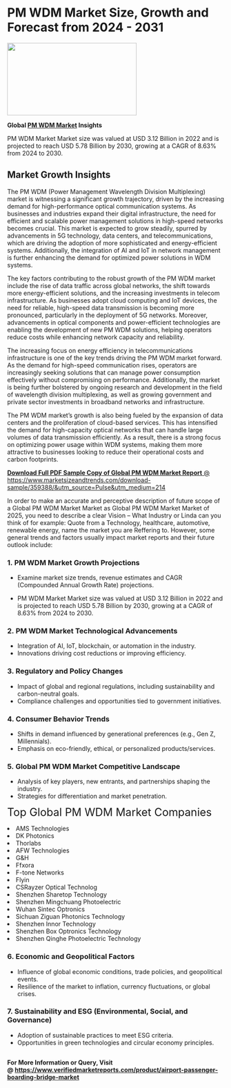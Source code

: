 <H1>PM WDM Market Size, Growth and Forecast from 2024 - 2031</H1><img class="aligncenter size-medium wp-image-584254" src="https://thirdeyenews.in/wp-content/uploads/2024/09/Global-Market-Research-300x168.jpeg" alt="" width="300" height="168" /><p><strong>Global&nbsp;<a href="https://www.marketsizeandtrends.com/download-sample/359388/&amp;utm_source=Pulse&amp;utm_medium=214">PM WDM Market</a> Insights</strong></p><p>PM WDM Market Market size was valued at USD 3.12 Billion in 2022 and is projected to reach USD 5.78 Billion by 2030, growing at a CAGR of 8.63% from 2024 to 2030.</p><p><h2>Market Growth Insights</h2> <p>The PM WDM (Power Management Wavelength Division Multiplexing) market is witnessing a significant growth trajectory, driven by the increasing demand for high-performance optical communication systems. As businesses and industries expand their digital infrastructure, the need for efficient and scalable power management solutions in high-speed networks becomes crucial. This market is expected to grow steadily, spurred by advancements in 5G technology, data centers, and telecommunications, which are driving the adoption of more sophisticated and energy-efficient systems. Additionally, the integration of AI and IoT in network management is further enhancing the demand for optimized power solutions in WDM systems.</p> <p><a href="#"></a></p> <p>The key factors contributing to the robust growth of the PM WDM market include the rise of data traffic across global networks, the shift towards more energy-efficient solutions, and the increasing investments in telecom infrastructure. As businesses adopt cloud computing and IoT devices, the need for reliable, high-speed data transmission is becoming more pronounced, particularly in the deployment of 5G networks. Moreover, advancements in optical components and power-efficient technologies are enabling the development of new PM WDM solutions, helping operators reduce costs while enhancing network capacity and reliability.</p> <p>The increasing focus on energy efficiency in telecommunications infrastructure is one of the key trends driving the PM WDM market forward. As the demand for high-speed communication rises, operators are increasingly seeking solutions that can manage power consumption effectively without compromising on performance. Additionally, the market is being further bolstered by ongoing research and development in the field of wavelength division multiplexing, as well as growing government and private sector investments in broadband networks and infrastructure.</p> <p>The PM WDM market’s growth is also being fueled by the expansion of data centers and the proliferation of cloud-based services. This has intensified the demand for high-capacity optical networks that can handle large volumes of data transmission efficiently. As a result, there is a strong focus on optimizing power usage within WDM systems, making them more attractive to businesses looking to reduce their operational costs and carbon footprints.</p> <p><a href="#"></p><p><span class=""><strong>Download Full PDF Sample Copy of Global PM WDM Market Report</strong> @ <a href="https://www.marketsizeandtrends.com/download-sample/359388/&amp;utm_source=Pulse&amp;utm_medium=214" target="_blank">https://www.marketsizeandtrends.com/download-sample/359388/&amp;utm_source=Pulse&amp;utm_medium=214</a></span></p><p>In order to make an accurate and perceptive description of future scope of a Global&nbsp;PM WDM Market Market as Global&nbsp;PM WDM Market Market of 2025, you need to describe a clear Vision &ndash; What Industry or Linda can you think of for example: Quote from a Technology, healthcare, automotive, renewable energy, name the market you are Reffering to. However, some general trends and factors usually impact market reports and their future outlook include:</p><h3>1.&nbsp;<strong>PM WDM Market Growth Projections</strong></h3><ul><li>Examine market size trends, revenue estimates and CAGR (Compounded Annual Growth Rate) projections.</li><li><p>PM WDM Market Market size was valued at USD 3.12 Billion in 2022 and is projected to reach USD 5.78 Billion by 2030, growing at a CAGR of 8.63% from 2024 to 2030.</p></li></ul><h3>2.&nbsp;<strong>PM WDM Market Technological Advancements</strong></h3><ul><li>Integration of AI, IoT, blockchain, or automation in the industry.</li><li>Innovations driving cost reductions or improving efficiency.</li></ul><h3>3.&nbsp;<strong>Regulatory and Policy Changes</strong></h3><ul><li>Impact of global and regional regulations, including sustainability and carbon-neutral goals.</li><li>Compliance challenges and opportunities tied to government initiatives.</li></ul><h3>4.&nbsp;<strong>Consumer Behavior Trends</strong></h3><ul><li>Shifts in demand influenced by generational preferences (e.g., Gen Z, Millennials).</li><li>Emphasis on eco-friendly, ethical, or personalized products/services.</li></ul><h3>5.&nbsp;<strong>Global PM WDM Market Competitive Landscape</strong></h3><ul><li>Analysis of key players, new entrants, and partnerships shaping the industry.</li><li>Strategies for differentiation and market penetration.</li></ul><p data-pm-slice="1 1 []"><span style="color: inherit; font-family: inherit; font-size: 25px;">Top Global PM WDM Market Companies</span></p><div class="" data-test-id=""><p><li>AMS Technologies</li><li> DK Photonics</li><li> Thorlabs</li><li> AFW Technologies</li><li> G&H</li><li> Ffxora</li><li> F-tone Networks</li><li> Flyin</li><li> CSRayzer Optical Technolog</li><li> Shenzhen Sharetop Technology</li><li> Shenzhen Mingchuang Photoelectric</li><li> Wuhan Sintec Optronics</li><li> Sichuan Ziguan Photonics Technology</li><li> Shenzhen Innor Technology</li><li> Shenzhen Box Optronics Technology</li><li> Shenzhen Qinghe Photoelectric Technology</li></p></div><h3>6.&nbsp;<strong>Economic and Geopolitical Factors</strong></h3><ul><li>Influence of global economic conditions, trade policies, and geopolitical events.</li><li>Resilience of the market to inflation, currency fluctuations, or global crises.</li></ul><h3>7.&nbsp;<strong>Sustainability and ESG (Environmental, Social, and Governance)</strong></h3><ul><li>Adoption of sustainable practices to meet ESG criteria.</li><li>Opportunities in green technologies and circular economy principles.</li></ul><h2><strong style="font-size: 14px;">For More Information or Query, Visit @&nbsp;</strong><a style="background-color: #ffffff; font-size: 14px;" href="https://www.marketsizeandtrends.com/report/pm-wdm-market/" target="_blank">https://www.verifiedmarketreports.com/product/airport-passenger-boarding-bridge-market</a></h2>
